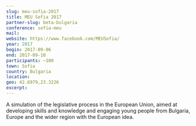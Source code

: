 ```yaml
---
slug: meu-sofia-2017
title: MEU Sofia 2017
partner-slug: beta-bulgaria
conference: sofia-meu
mail:
website: https://www.facebook.com/MEUSofia/
year: 2017
begin: 2017-09-06
end: 2017-09-10
participants: ~100
town: Sofia
country: Bulgaria
location:
geo: 42.6979,23.3226
excerpt:
---
```

A simulation of the legislative process in the European Union, aimed at developing skills and knowledge and engaging young people from Bulgaria, Europe and the wider region with the European idea.

